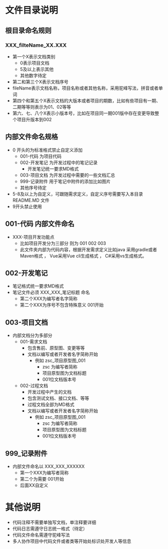 # 文件目录说明

## 根目录命名规则

### XXX_filteName_XX.XXX

* 第一个X表示文档类别 
    * 0表示项目文档 
    * 5及以上表示其他 
    * 其他数字待定
* 第二和第三个X表示文档序号
* fileName表示文档名称，项目名称或者其他名称，采用驼峰写法，拼音或者单词
* 第四个和第五个X表示文档的大版本或者项目的期数，比如有些项目有一期、二期等等则表示为01、02等等
* 第六、七、八个X表示小版本号，比如在项目同一期001版中存在变更导致整个项目升版本到002

## 内部文件命名规格

* 0 开头的为标准格式禁止自定义添加
    * 001-代码 为项目代码
    * 002-开发笔记 为开发过程中的笔记记录
        * 开发笔记统一要求MD格式
    * 003-项目文档 为开发过程中需要的一些文档汇总
    * 999-记录附件 用于笔记中附件的添加比如图片
    * 其他序号待定 
* 5-8及以上为自定义，可跟随需求定义，自定义序号需要写入本目录 README.MD 文件
* 9开头禁止使用

## 001-代码 内部文件命名

* XXX-项目开发功能点
    * 比如项目开发分为三部分 则为 001 002 003 
    * 此文件夹内部为代码内容，根据开发需求定义比如java 采用gradle或者Maven格式 ， Vue采用Vue cli生成格式 ， C#采用vs生成格式。

## 002-开发笔记

* 笔记格式统一要求MD格式
* 笔记文件必须 XXX_XXX_笔记标题 命名
    * 第二个XXX为编写者名字简称
    * 第二个XXX为序号不包含特殊意义 001开始

## 003-项目文档

* 内部文档分为多部分
    * 001-需求文档
        * 包含售前、原型图、变更等等
        * 文档以编写或者开发者名字简称开始 
            * 例如 zsc_项目原型图_001 
                * zsc 为编写者简称
                * 项目原型图为文档标题
                * 001位文档版本号 
    * 002-过程文档
        * 开发过程中产生的文档
        * 包含测试文档、接口文档、等等
        * 过程文档全部为MD格式
        * 文档以编写或者开发者名字简称开始 
            * 例如 zsc_项目原型图_001 
                * zsc 为编写者简称
                * 项目原型图为文档标题
                * 001位文档版本号
## 999_记录附件

* 内部文件命名以 XXX_XXX_XXXXXX
    * 第一个XXX为编写者简称
    * 第二个为需要 001开始
    * 后面XX自定义


# 其他说明

* 代码注释不需要单独写文档，单注释要详细
* 代码日志需遵守日志统一格式（待定）
* 代码文件命名需遵守驼峰写法
* 多人协作项目中代码文件或者类等开始处标识处开发人等信息

